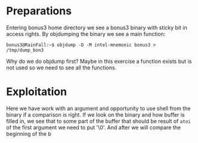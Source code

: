 # Preparations

Entering bonus3 home directory we see a bonus3 binary with sticky bit in access rights.
By objdumping the binary we see a main function:

	bonus3@RainFall:~$ objdump -D -M intel-mnemonic bonus3 > /tmp/dump_bon3

Why do we do objdump first? Maybe in this exercise a function exists but is not used so we need to see all the functions.

# Exploitation

Here we have work with an argument and opportunity to use shell from the binary if a comparison is right. If we look on the binary and how buffer is filled in, we see that to some part of the buffer that should be result of `atoi` of the first argument we need to put '\0'. And after we will compare the beginning of the b